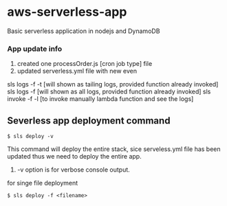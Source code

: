 # aws-serverless-app
Basic serverless application in nodejs and DynamoDB

### App update info
1. created one processOrder.js [cron job type] file
2. updated serverless.yml file with new even


sls logs -f <fileName> -t [will shown as tailing logs, provided function already invoked]
sls logs -f <fileName> [will shown as all logs, provided function already invoked]
sls invoke -f <fileName> -l [to invoke manually lambda function and see the logs]


## Severless app deployment command
```
$ sls deploy -v
```
This command will deploy the entire stack, sice serveless.yml file has been updated thus we need to deploy the entire app.
1. -v option is for verbose console output.

for singe file deployment
```
$ sls deploy -f <filename>
```